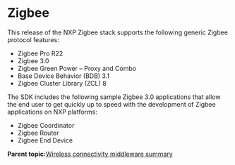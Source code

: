 # Zigbee 

This release of the NXP Zigbee stack supports the following generic Zigbee protocol features:

-   Zigbee Pro R22
-   Zigbee 3.0
-   Zigbee Green Power – Proxy and Combo
-   Base Device Behavior \(BDB\) 3.1
-   Zigbee Cluster Library \(ZCL\) 8

The SDK includes the following sample Zigbee 3.0 applications that allow the end user to get quickly up to speed with the development of Zigbee applications on NXP platforms:

-   Zigbee Coordinator
-   Zigbee Router
-   Zigbee End Device


**Parent topic:**[Wireless connectivity middleware summary](../topics/wireless_connectivity_middleware_summary.md)

